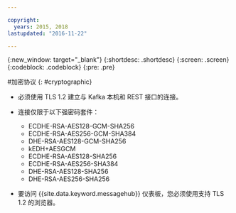 ```yaml
---

copyright:
  years: 2015, 2018
lastupdated: "2016-11-22"

---
```


{:new_window: target="_blank"}
{:shortdesc: .shortdesc}
{:screen: .screen}
{:codeblock: .codeblock}
{:pre: .pre}


#加密协议
{: #cryptographic}


*  必须使用 TLS 1.2 建立与 Kafka 本机和 REST 接口的连接。
*  连接仅限于以下强密码套件：

      * ECDHE-RSA-AES128-GCM-SHA256
      * ECDHE-RSA-AES256-GCM-SHA384
      * DHE-RSA-AES128-GCM-SHA256
      * kEDH+AESGCM
      * ECDHE-RSA-AES128-SHA256
      * ECDHE-RSA-AES256-SHA384
      * DHE-RSA-AES128-SHA256
      * DHE-RSA-AES256-SHA256



*  要访问 {{site.data.keyword.messagehub}} 仪表板，您必须使用支持 TLS 1.2 的浏览器。
